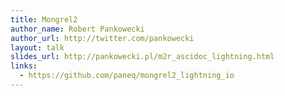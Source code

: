 ```yaml
---
title: Mongrel2
author_name: Robert Pankowecki
author_url: http://twitter.com/pankowecki
layout: talk
slides_url: http://pankowecki.pl/m2r_ascidoc_lightning.html
links:
  - https://github.com/paneq/mongrel2_lightning_io
---
```


